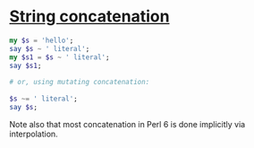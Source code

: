 [1]: https://rosettacode.org/wiki/String_concatenation

# [String concatenation][1]

```raku
my $s = 'hello';
say $s ~ ' literal';
my $s1 = $s ~ ' literal';
say $s1;
 
# or, using mutating concatenation:
 
$s ~= ' literal';
say $s;
```


Note also that most concatenation in Perl 6 is done implicitly via interpolation.